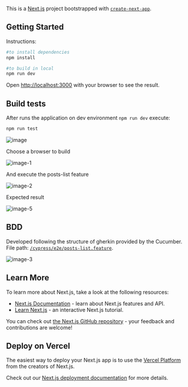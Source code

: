This is a [Next.js](https://nextjs.org/) project bootstrapped with [`create-next-app`](https://github.com/vercel/next.js/tree/canary/packages/create-next-app).

## Getting Started

Instructions:

```bash
#to install dependencies
npm install

#to build in local
npm run dev

```
Open [http://localhost:3000](http://localhost:3000) with your browser to see the result.

## Build tests

After runs the application on dev environment `npm run dev` execute:

```bash
npm run test
```

![image](https://github.com/RaulGermano/inovar-sistemas-challenge/assets/44757383/3f466f68-034a-4db3-86ba-6eacc232b6c6)

Choose a browser to build

![image-1](https://github.com/RaulGermano/inovar-sistemas-challenge/assets/44757383/5bc57265-d6ad-40a7-b5a3-b9499e43f399)

And execute the posts-list feature

![image-2](https://github.com/RaulGermano/inovar-sistemas-challenge/assets/44757383/5b01312f-b476-4c2c-9588-11206bfb8655)

Expected result

![image-5](https://github.com/RaulGermano/inovar-sistemas-challenge/assets/44757383/598a5dda-1bd1-4614-be49-cdee78082fbc)

## BDD
Developed following the structure of gherkin provided by the Cucumber. File path:
[`/cypress/e2e/posts-list.feature`](https://github.com/RaulGermano/inovar-sistemas-challenge/tree/main/cypress/e2e/posts-list.feature).

![image-3](https://github.com/RaulGermano/inovar-sistemas-challenge/assets/44757383/25952a53-b350-4e0b-a293-4b7e14b70a04)

## Learn More

To learn more about Next.js, take a look at the following resources:

- [Next.js Documentation](https://nextjs.org/docs) - learn about Next.js features and API.
- [Learn Next.js](https://nextjs.org/learn) - an interactive Next.js tutorial.

You can check out [the Next.js GitHub repository](https://github.com/vercel/next.js/) - your feedback and contributions are welcome!

## Deploy on Vercel

The easiest way to deploy your Next.js app is to use the [Vercel Platform](https://vercel.com/new?utm_medium=default-template&filter=next.js&utm_source=create-next-app&utm_campaign=create-next-app-readme) from the creators of Next.js.

Check out our [Next.js deployment documentation](https://nextjs.org/docs/deployment) for more details.
